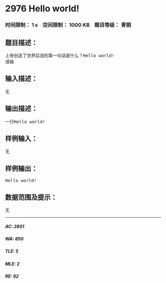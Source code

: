 # 2976 Hello world!   
### 时间限制： 1 s&nbsp;&nbsp;&nbsp;&nbsp;空间限制： 1000 KB&nbsp;&nbsp;&nbsp;&nbsp;题目等级： 青铜  
## 题目描述：  

<pre>
上帝创造了世界后说的第一句话是什么？Hello world!
请输
</pre>
  
  
## 输入描述：  

<pre>
无
</pre>
  
  
## 输出描述：  

<pre>
一行Hello world!
</pre>
  
  
## 样例输入：  

<pre>
无
</pre>
  
  
## 样例输出：  

<pre>
Hello world!
</pre>
  
  
## 数据范围及提示：  

<pre>
无
</pre>
  
  
***  

##### AC: 2801  
##### WA: 850  
##### TLE: 5  
##### MLE: 2  
##### RE: 92  
